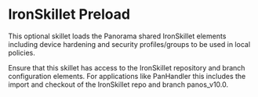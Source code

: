 # IronSkillet Preload

This optional skillet loads the Panorama shared IronSkillet elements including
device hardening and security profiles/groups to be used in local policies.

Ensure that this skillet has access to the IronSkillet repository and branch
configuration elements. For applications like PanHandler this includes the 
import and checkout of the IronSkillet repo and branch panos_v10.0.